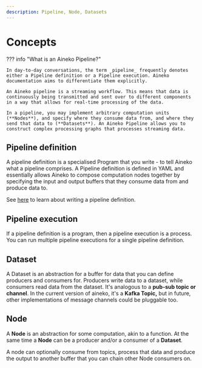 ```yaml
---
description: Pipeline, Node, Datasets
---
```


# Concepts

??? info "What is an Aineko Pipeline?"

    In day-to-day conversations, the term _pipeline_ frequently denotes either a Pipeline definition or a Pipeline execution. Aineko documentation aims to differentiate them explicitly.

    An Aineko pipeline is a streaming workflow. This means that data is continuously being transmitted and sent over to different components in a way that allows for real-time processing of the data.

    In a pipeline, you may implement arbitrary computation units (**Nodes**), and specify where they consume data from, and where they send that data to (**Datasets**). An Aineko Pipeline allows you to construct complex processing graphs that processes streaming data.

## Pipeline definition

A pipeline definition is a specialised Program that you write - to tell Aineko what a pipeline comprises. A Pipeline definition is defined in YAML and essentially allows Aineko to compose computation nodes together by specifying the input and output buffers that they consume data from and produce data to.

See [here](./pipeline_configuration.md) to learn about writing a pipeline definition.

## Pipeline execution

If a pipeline definition is a program, then a pipeline execution is a process. You can run multiple pipeline executions for a single pipeline definition.

## Dataset

A Dataset is an abstraction for a buffer for data that you can define producers and consumers for. Producers write data to a dataset, while consumers read data from the dataset. It's analogous to a **pub-sub topic or channel**. In the current version of aineko, it's a **Kafka Topic,** but in future, other implementations of message channels could be pluggable too.

## Node

A **Node** is an abstraction for some computation, akin to a function. At the same time a **Node** can be a producer and/or a consumer of a **Dataset**.

A node can optionally consume from topics, process that data and produce the output to another buffer that you can chain other Node consumers on.
